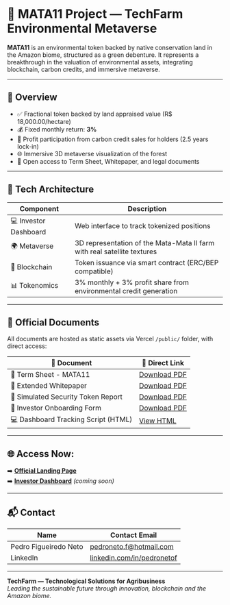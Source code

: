 # 🌳 MATA11 Project — TechFarm Environmental Metaverse

**MATA11** is an environmental token backed by native conservation land in the Amazon biome, structured as a green debenture. It represents a breakthrough in the valuation of environmental assets, integrating blockchain, carbon credits, and immersive metaverse.

---

## 📌 Overview

- ✅ Fractional token backed by land appraised value (R$ 18,000.00/hectare)
- 💰 Fixed monthly return: **3%**
- 🌱 Profit participation from carbon credit sales for holders (2.5 years lock-in)
- 🌐 Immersive 3D metaverse visualization of the forest
- 🔗 Open access to Term Sheet, Whitepaper, and legal documents

---

## 🧩 Tech Architecture

| Component            | Description                                                               |
|----------------------|---------------------------------------------------------------------------|
| 💻 Investor Dashboard | Web interface to track tokenized positions                                |
| 🌍 Metaverse          | 3D representation of the Mata-Mata II farm with real satellite textures   |
| 🔐 Blockchain         | Token issuance via smart contract (ERC/BEP compatible)                   |
| 📊 Tokenomics         | 3% monthly + 3% profit share from environmental credit generation         |

---

## 🧾 Official Documents

All documents are hosted as static assets via Vercel `/public/` folder, with direct access:

| 📄 Document                                  | 🔗 Direct Link                                                                |
|---------------------------------------------|-------------------------------------------------------------------------------|
| 📄 Term Sheet - MATA11                       | [Download PDF](https://mata11.vercel.app/docs_MATA11_TERMSHEET_vFINAL.pdf)   |
| 📘 Extended Whitepaper                       | [Download PDF](https://mata11.vercel.app/docs_MATA11_WHITEPAPER_EXPANDIDO.pdf)|
| 🔐 Simulated Security Token Report           | [Download PDF](https://mata11.vercel.app/docs_MATA11_SECURITY_TOKEN_REPORT.pdf)|
| 📝 Investor Onboarding Form                  | [Download PDF](https://mata11.vercel.app/docs_MATA11_FORMULARIO_CAPTACAO.pdf) |
| 💻 Dashboard Tracking Script (HTML)          | [View HTML](https://mata11.vercel.app/MATA11_TRACKING_SCRIPTS_FINAL.html)     |

---

## 🌐 Access Now:

➡️ [**Official Landing Page**](https://mata11.vercel.app)  
➡️ [**Investor Dashboard**](https://mata11.vercel.app/painel) *(coming soon)*

---

## 📬 Contact

| Name                | Contact Email                              |
|---------------------|---------------------------------------------|
| Pedro Figueiredo Neto | [pedroneto.f@hotmail.com](mailto:pedroneto.f@hotmail.com) |
| LinkedIn            | [linkedin.com/in/pedronetof](https://linkedin.com/in/pedronetof) |

---

**TechFarm — Technological Solutions for Agribusiness**  
_Leading the sustainable future through innovation, blockchain and the Amazon biome._